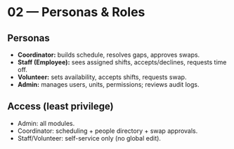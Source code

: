 # 02 — Personas & Roles

## Personas

- **Coordinator:** builds schedule, resolves gaps, approves swaps.
- **Staff (Employee):** sees assigned shifts, accepts/declines, requests time off.
- **Volunteer:** sets availability, accepts shifts, requests swap.
- **Admin:** manages users, units, permissions; reviews audit logs.

## Access (least privilege)

- Admin: all modules.
- Coordinator: scheduling + people directory + swap approvals.
- Staff/Volunteer: self-service only (no global edit).
